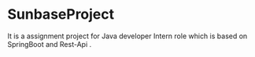 # SunbaseProject
It is a assignment project for Java developer Intern role which is based on SpringBoot and Rest-Api .

